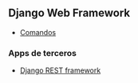## Django Web Framework

- [Comandos](https://github.com/mondeja/fullstack/tree/master/backend/src/012-protocolos_red/HTTP/servidor/python/django/cmd.md)

### Apps de terceros
- [Django REST framework](https://github.com/mondeja/fullstack/tree/master/backend/src/012-protocolos_red/HTTP/servidor/python/django/rest-framework)

